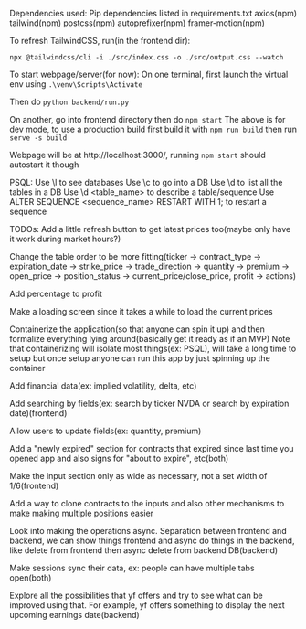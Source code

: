 Dependencies used:
Pip dependencies listed in requirements.txt
axios(npm)
tailwind(npm)
postcss(npm)
autoprefixer(npm)
framer-motion(npm)

To refresh TailwindCSS, run(in the frontend dir):
```
npx @tailwindcss/cli -i ./src/index.css -o ./src/output.css --watch
```

To start webpage/server(for now):
On one terminal, first launch the virtual env using `.\venv\Scripts\Activate`

Then do `python backend/run.py`

On another, go into frontend directory then do `npm start`
The above is for dev mode, to use a production build first build it with `npm run build` then run `serve -s build`

Webpage will be at http://localhost:3000/, running `npm start` should autostart it though

PSQL:
Use \l to see databases
Use \c <DB> to go into a DB
Use \d to list all the tables in a DB
Use \d <table_name> to describe a table/sequence
Use ALTER SEQUENCE <sequence_name> RESTART WITH 1; to restart a sequence


TODOs:
Add a little refresh button to get latest prices too(maybe only have it work during market hours?)

Change the table order to be more fitting(ticker -> contract_type -> expiration_date -> strike_price -> trade_direction -> quantity -> premium -> open_price -> position_status -> current_price/close_price, profit -> actions)

Add percentage to profit

Make a loading screen since it takes a while to load the current prices

Containerize the application(so that anyone can spin it up) and then formalize everything lying around(basically get it ready as if an MVP)
Note that containerizing will isolate most things(ex: PSQL), will take a long time to setup but once setup anyone can run this app
by just spinning up the container

Add financial data(ex: implied volatility, delta, etc)

Add searching by fields(ex: search by ticker NVDA or search by expiration date)(frontend)

Allow users to update fields(ex: quantity, premium)

Add a "newly expired" section for contracts that expired since last time you opened app and also signs for "about to expire", etc(both)

Make the input section only as wide as necessary, not a set width of 1/6(frontend)

Add a way to clone contracts to the inputs and also other mechanisms to make making multiple positions easier

Look into making the operations async. Separation between frontend and backend, we can show things frontend and async do things in the backend, like delete from frontend then async delete from backend DB(backend)

Make sessions sync their data, ex: people can have multiple tabs open(both)

Explore all the possibilities that yf offers and try to see what can be improved using that. For example, yf offers something to display the next upcoming earnings date(backend)
